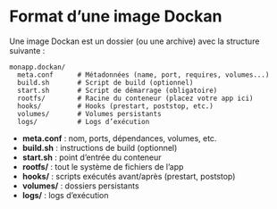 # Format d’une image Dockan

Une image Dockan est un dossier (ou une archive) avec la structure suivante :

```
monapp.dockan/
  meta.conf      # Métadonnées (name, port, requires, volumes...)
  build.sh       # Script de build (optionnel)
  start.sh       # Script de démarrage (obligatoire)
  rootfs/        # Racine du conteneur (placez votre app ici)
  hooks/         # Hooks (prestart, poststop, etc.)
  volumes/       # Volumes persistants
  logs/          # Logs d’exécution
```

- **meta.conf** : nom, ports, dépendances, volumes, etc.
- **build.sh** : instructions de build (optionnel)
- **start.sh** : point d’entrée du conteneur
- **rootfs/** : tout le système de fichiers de l’app
- **hooks/** : scripts exécutés avant/après (prestart, poststop)
- **volumes/** : dossiers persistants
- **logs/** : logs d’exécution
